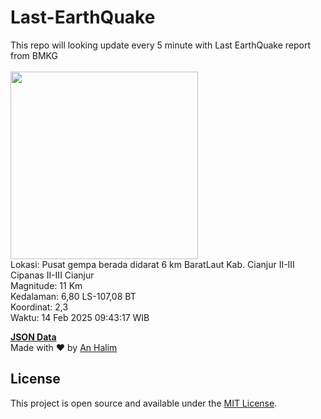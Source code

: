 # Last-EarthQuake
This repo will looking update every 5 minute with Last EarthQuake report from BMKG
<br>
<br>
<img src="undefined" width="300"/>
<br>
Lokasi: Pusat gempa berada didarat 6 km BaratLaut Kab. Cianjur  II-III Cipanas II-III Cianjur <br>
Magnitude: 11 Km <br>
Kedalaman: 6,80 LS-107,08 BT <br>
Koordinat: 2,3 <br>
Waktu: 14 Feb 2025 09:43:17 WIB <br>

<a href="./data/data.json">**JSON Data**</a>
<br>
Made with ❤️ by <a href="https://github.com/an-halim">An Halim</a>
## License

This project is open source and available under the [MIT License](LICENSE).
